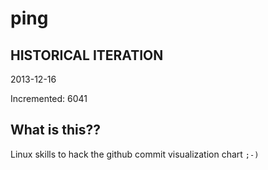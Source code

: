 # ping

## HISTORICAL ITERATION
2013-12-16

Incremented: 6041

## What is this?? 
Linux skills to hack the github commit visualization chart `;-)`
